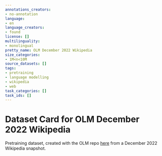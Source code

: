 ```yaml
---
annotations_creators:
- no-annotation
language:
- en
language_creators:
- found
license: []
multilinguality:
- monolingual
pretty_name: OLM December 2022 Wikipedia
size_categories:
- 1M<n<10M
source_datasets: []
tags:
- pretraining
- language modelling
- wikipedia
- web
task_categories: []
task_ids: []
---
```


# Dataset Card for OLM December 2022 Wikipedia

Pretraining dataset, created with the OLM repo [here](https://github.com/huggingface/olm-datasets) from a December 2022 Wikipedia snapshot.